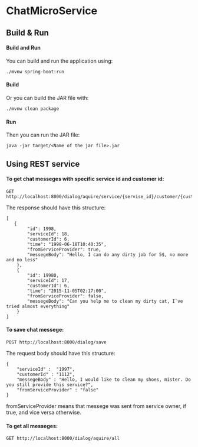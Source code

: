 # ChatMicroService


## Build & Run

#### Build and Run
You can build and run the application using:
```
./mvnw spring-boot:run 
```
#### Build
Or you can build the JAR file with:

```
./mvnw clean package
```
#### Run
Then you can run the JAR file:
```
java -jar target/<Name of the jar file>.jar
```


## Using REST service

#### To get chat messeges with specific service id and customer id:
```
GET http://localhost:8000/dialog/aquire/service/{servise_id}/customer/{customer_id}
```

The response should have this structure:
```
[  
   {
        "id": 1998,
        "serviceId": 18,
        "customerId": 6,
        "time": "1998-06-18T10:40:35",
        "fromServiceProvider": true,
        "messegeBody": "Hello, I can do any dirty job for 5$, no more and no less"
    }, 
    {
        "id": 19980,
        "serviceId": 17,
        "customerId": 6,
        "time": "2015-11-05T02:17:00",
        "fromServiceProvider": false,
        "messegeBody": "Can you help me to clean my dirty cat, I`ve tried almost everything"
    }
]
```

#### To save chat messege:
```
POST http://localhost:8000/dialog/save
```
The request body should have this structure:
```
{
    "serviceId" :  "1997",
    "customerId" : "1112",
    "messegeBody" : "Hello, I would like to clean my shoes, mister. Do you still provide this service?",
    "fromServiceProvider" : "false"
}
```
fromServiceProvider means that messege was sent from service owner, if true, and vice versa otherwise. 

#### To get all messeges:
```
GET http://localhost:8000/dialog/aquire/all
```
